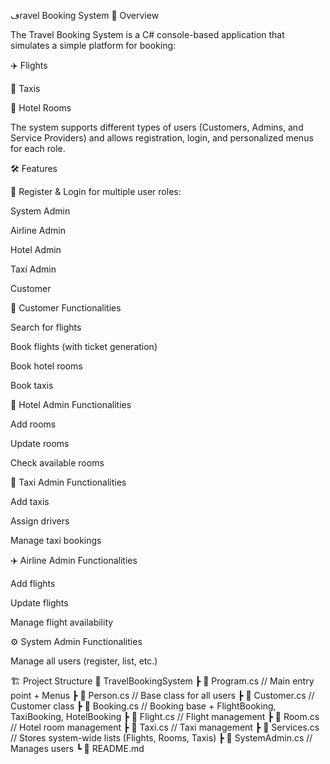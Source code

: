 فravel Booking System
📌 Overview

The Travel Booking System is a C# console-based application that simulates a simple platform for booking:

✈️ Flights

🚖 Taxis

🏨 Hotel Rooms

The system supports different types of users (Customers, Admins, and Service Providers) and allows registration, login, and personalized menus for each role.

🛠️ Features

🔑 Register & Login for multiple user roles:

System Admin

Airline Admin

Hotel Admin

Taxi Admin

Customer

👤 Customer Functionalities

Search for flights

Book flights (with ticket generation)

Book hotel rooms

Book taxis

🏨 Hotel Admin Functionalities

Add rooms

Update rooms

Check available rooms

🚖 Taxi Admin Functionalities

Add taxis

Assign drivers

Manage taxi bookings

✈️ Airline Admin Functionalities

Add flights

Update flights

Manage flight availability

⚙️ System Admin Functionalities

Manage all users (register, list, etc.)

🏗️ Project Structure
📂 TravelBookingSystem
 ┣ 📜 Program.cs        // Main entry point + Menus
 ┣ 📜 Person.cs         // Base class for all users
 ┣ 📜 Customer.cs       // Customer class
 ┣ 📜 Booking.cs        // Booking base + FlightBooking, TaxiBooking, HotelBooking
 ┣ 📜 Flight.cs         // Flight management
 ┣ 📜 Room.cs           // Hotel room management
 ┣ 📜 Taxi.cs           // Taxi management
 ┣ 📜 Services.cs       // Stores system-wide lists (Flights, Rooms, Taxis)
 ┣ 📜 SystemAdmin.cs    // Manages users
 ┗ 📜 README.md
